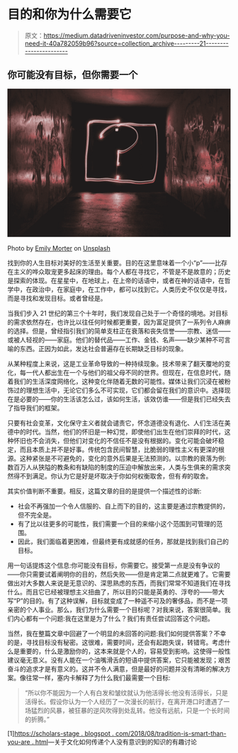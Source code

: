 # 目的和你为什么需要它

> 原文：<https://medium.datadriveninvestor.com/purpose-and-why-you-need-it-40a782059b96?source=collection_archive---------21----------------------->

## 你可能没有目标，但你需要一个

![](img/32a57a626e50e0345252ec9e81282571.png)

Photo by [Emily Morter](https://unsplash.com/@emilymorter?utm_source=medium&utm_medium=referral) on [Unsplash](https://unsplash.com?utm_source=medium&utm_medium=referral)

找到你的人生目标对美好的生活至关重要。目的在这里意味着一个小“p”——比存在主义的哗众取宠更多起床的理由。每个人都在寻找它，不管是不是故意的；历史是探索的体现。在星星中，在地球上，在上帝的话语中，或者在神的话语中，在哲学中，在政治中，在家庭中，在工作中，都可以找到它。人类历史不仅仅是寻找，而是寻找和发现目标。或者曾经是。

当我们步入 21 世纪的第三个十年时，我们发现自己处于一个奇怪的境地。对目标的需求依然存在，也许比以往任何时候都更重要，因为富足提供了一系列令人麻痹的选择。但是，曾经指引我们的简单支柱正在衰落和丧失信誉——宗教、迷信——或被人轻视的——家庭。他们的替代品——工作、金钱、名声——缺少某种不可言喻的东西。正因为如此，发达社会普遍存在长期缺乏目标的现象。

从某种程度上来说，这是工业革命导致的一种持续现象。技术带来了翻天覆地的变化，每一代人都出生在一个与他们的祖父母不同的世界。但现在，在信息时代，随着我们的生活深度网络化，这种变化伴随着无数的可能性。媒体让我们沉浸在被粉饰过的理想生活中，无论它们多么不可实现，它们都会留在我们的意识中。选择现在是必要的——你的生活该怎么过，该如何生活，该效仿谁——但是我们已经失去了指导我们的框架。

只要有社会变革，文化保守主义者就会谴责它，怀念道德没有退化、人们生活在美德中的时代。当然，他们的怀旧是一种幻觉，即使他们出生在他们崇拜的时代，这种怀旧也不会消失，但他们对变化的不信任不是没有根据的。变化可能会破坏稳定，而且本质上并不是好事。传统包含民间智慧，比脆弱的理性主义有更深的根源。这种紧张是不可避免的，变化的意外后果是无法预测的。以宗教的衰落为例:数百万人从狭隘的教条和有缺陷的制度的压迫中解放出来，人类与生俱来的需求突然得不到满足。你认为它是好是坏取决于你如何权衡取舍，但有*有*的取舍。

其实价值判断不重要。相反，这篇文章的目的是提供一个描述性的诊断:

*   社会不再强加一个令人信服的、自上而下的目的，这主要是通过宗教提供的，但不完全是。
*   有了比以往更多的可能性，我们需要一个目的来缩小这个范围到可管理的范围。
*   因此，我们面临着更困难，但最终更有成就感的任务，那就是找到我们自己的目标。

用一句话提炼这个信息:你可能没有目标，你需要它。接受第一点是没有争议的——你只需要试着阐明你的目的，然后失败——但是肯定第二点就更难了。它需要做出对大多数人来说是无意识的、深思熟虑的东西，而我们常常不知道我们在寻找什么。而且它已经被理想主义扭曲了，所以目的只能是英勇的、浮夸的——带大写“P”的目的。有了这种误解，目标就变成了一种遥不可及的奢侈品，而不是一项亲密的个人事业。那么，我们为什么需要一个目标呢？对我来说，答案很简单。我们内心都有一个问题:我在这里是为了什么？我们有责任尝试回答这个问题。

当然，我在整篇文章中回避了一个明显的未回答的问题:我们如何提供答案？不幸的是，寻找目标没有秘密。这很难，需要时间，还会有起跑失误，转错弯。考虑什么是重要的，什么是激励你的，这本来就是个人的，容易受到影响。这使得一般性建议毫无意义。没有人能在一个油嘴滑舌的短语中提供答案，它只能被发现；艰苦奋斗的追求才是有意义的。这并不令人满意，但是最好的问题并没有清晰的解决方案。像往常一样，塞内卡解释了为什么我们最需要一个目标:

> “所以你不能因为一个人有白发和皱纹就认为他活得长:他没有活得长，只是活得长。假设你认为一个人经历了一次漫长的航行，在离开港口时遭遇了一场猛烈的风暴，被狂暴的逆风吹得到处乱转。他没有远航，只是一个长时间的折腾。”

[1][https://scholars-stage . blogspot . com/2018/08/tradition-is-smart-than-you-are . html](https://scholars-stage.blogspot.com/2018/08/tradition-is-smarter-than-you-are.html)—关于文化如何传递个人没有意识到的知识的有趣讨论